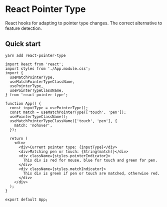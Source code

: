# React Pointer Type

React hooks for adapting to pointer type changes. The correct alternative to feature detection.

## Quick start

```
yarn add react-pointer-type
```

```tsx
import React from 'react';
import styles from './App.module.css';
import {
  useMatchPointerType,
  useMatchPointerTypeClassName,
  usePointerType,
  usePointerTypeClassName,
} from 'react-pointer-type';

function App() {
  const inputType = usePointerType();
  const match = useMatchPointerType(['touch', 'pen']);
  usePointerTypeClassName();
  useMatchPointerTypeClassName(['touch', 'pen'], {
    match: 'nohover',
  });

  return (
    <div>
      <div>Current pointer type: {inputType}</div>
      <div>Matching pen or touch: {String(match)}</div>
      <div className={styles.pointerIndicator}>
        This div is red for mouse, blue for touch and green for pen.
      </div>
      <div className={styles.matchIndicator}>
        This div is green if pen or touch are matched, otherwise red.
      </div>
    </div>
  );
}

export default App;
```
